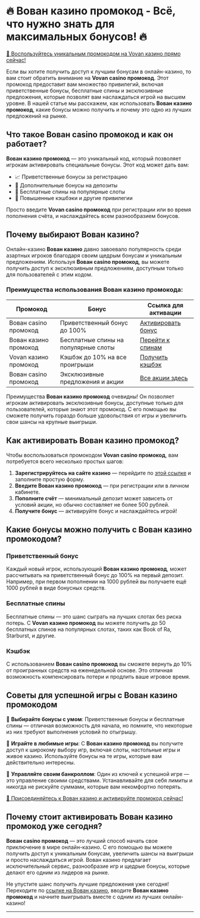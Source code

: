 # 🔥 Вован казино промокод - Всё, что нужно знать для максимальных бонусов! 🔥

[🎰 Воспользуйтесь уникальным промокодом на Vovan казино прямо сейчас!](https://vovan.site/d098ab058)

Если вы хотите получить доступ к лучшим бонусам в онлайн-казино, то вам стоит обратить внимание на **Vovan casino промокод**. Этот промокод предоставит вам множество привилегий, включая приветственные бонусы, бесплатные спины и эксклюзивные предложения, которые позволят вам наслаждаться игрой на высшем уровне. В нашей статье мы расскажем, как использовать **Вован казино промокод**, какие бонусы можно получить и почему это одно из лучших предложений на рынке.

## Что такое Вован casino промокод и как он работает?

**Вован казино промокод** — это уникальный код, который позволяет игрокам активировать специальные бонусы. Этот код может дать вам:
- 📈 Приветственные бонусы за регистрацию
- 🎁 Дополнительные бонусы на депозиты
- 🎲 Бесплатные спины на популярные слоты
- 🤑 Повышенные кэшбэки и другие привилегии

Просто введите **Vovan casino промокод** при регистрации или во время пополнения счёта, и наслаждайтесь всем разнообразием бонусов. 

## Почему выбирают Вован казино?

Онлайн-казино **Вован казино** давно завоевало популярность среди азартных игроков благодаря своим щедрым бонусам и уникальным предложениям. Используя **Вован casino промокод**, вы можете получить доступ к эксклюзивным предложениям, доступным только для пользователей с этим кодом.

### Преимущества использования Вован казино промокода:

| Промокод       | Бонус                                     | Ссылка для активации                                  |
|----------------|-------------------------------------------|-------------------------------------------------------|
| Вован casino промокод | Приветственный бонус до 100%               | [Активировать бонус](https://vovan.site/d098ab058)    |
| Вован казино промокод | Бесплатные спины на популярные слоты       | [Перейти к спинам](https://vovan.site/d098ab058)      |
| Vovan казино промокод | Кэшбэк до 10% на все проигрыши             | [Получить кэшбэк](https://vovan.site/d098ab058)       |
| Вован casino промокод | Эксклюзивные предложения и акции           | [Все акции здесь](https://vovan.site/d098ab058)       |

Преимущества **Вован казино промокод** очевидны! Он позволяет игрокам активировать эксклюзивные бонусы, доступные только для пользователей, которые знают этот промокод. С его помощью вы сможете получить гораздо больше удовольствия от игры и увеличить свои шансы на крупные выигрыши. 

## Как активировать Вован казино промокод?

Чтобы воспользоваться промокодом **Vovan casino промокод**, вам потребуется всего несколько простых шагов:

1. **Зарегистрируйтесь на сайте казино** — перейдите по [этой ссылке](https://vovan.site/d098ab058) и заполните простую форму.
2. **Введите Вован казино промокод** — при регистрации или в личном кабинете.
3. **Пополните счёт** — минимальный депозит может зависеть от условий акции, но обычно составляет не более 500 рублей.
4. **Получите бонус** — активируйте бонус и наслаждайтесь игрой!

## Какие бонусы можно получить с Вован казино промокодом?

### Приветственный бонус
Каждый новый игрок, использующий **Вован казино промокод**, может рассчитывать на приветственный бонус до 100% на первый депозит. Например, при первом пополнении на 1000 рублей вы получаете ещё 1000 рублей в виде бонусных средств.

### Бесплатные спины
Бесплатные спины — это шанс сыграть на лучших слотах без риска потерь. С **Vovan казино промокод** вы можете получить до 50 бесплатных спинов на популярных слотах, таких как Book of Ra, Starburst, и другие.

### Кэшбэк
С использованием **Вован casino промокод** вы сможете вернуть до 10% от проигранных средств на еженедельной основе. Это отличная возможность компенсировать потери и продлить ваше игровое время.

## Советы для успешной игры с Вован казино промокодом

🎲 **Выбирайте бонусы с умом**: Приветственные бонусы и бесплатные спины — отличная возможность для начала, но помните, что некоторые из них требуют выполнения условий по отыгрышу.

🎲 **Играйте в любимые игры**: С **Вован казино промокод** вы получите доступ к широкому выбору игр, включая слоты, настольные игры и живое казино. Используйте бонусы на те игры, которые вам действительно интересны.

🎲 **Управляйте своим банкроллом**: Один из ключей к успешной игре — это управление своими средствами. Устанавливайте для себя лимиты и никогда не рискуйте суммами, которые вам некомфортно потерять.

[🎰 Присоединяйтесь к Вован казино и активируйте промокод сейчас!](https://vovan.site/d098ab058)

## Почему стоит активировать Вован казино промокод уже сегодня?

**Вован casino промокод** — это лучший способ начать свое приключение в мире онлайн-казино. С его помощью вы можете получить доступ к уникальным бонусам, увеличить шансы на выигрыши и просто наслаждаться игрой. Вован казино предлагает исключительный сервис, разнообразие игр и щедрые бонусы, которые делают его одним из лидеров на рынке.

Не упустите шанс получить лучшие предложения уже сегодня! Переходите по [ссылке на Вован казино](https://vovan.site/d098ab058), вводите **Вован казино промокод** и начните выигрывать вместе с одним из лучших онлайн-казино!

---

